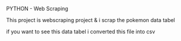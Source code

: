 PYTHON - Web Scraping

This project is webscraping project & i scrap the pokemon data tabel

if you want to see this data tabel i converted this file into csv
